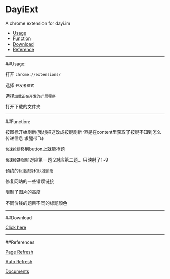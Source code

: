 # DayiExt
A chrome extension for dayi.im

* [Usage](#usage)
* [Function](#function)
* [Download](#download)
* [Reference](#reference)

---

##Usage:

打开 `chrome://extensions/`

选择 `开发者模式`

选择`加载正在开发的扩展程序`

打开下载的文件夹

---

##Function:

按图标开始刷新(我想把这改成按键刷新 但是在content里获取了按键不知到怎么传递信息 求腿带飞)

`快速抢题`移到button上就能抢题

`快速按键抢题`1对应第一题 2对应第二题... 只映射了1~9

预约的`快速接受`和`快速拒绝`

修复网站的一些错误链接

限制了图片的高度

不同价钱的题目不同的标题颜色

---

##Download

[Click here](https://github.com/YeXiaoRain/DayiExt/archive/master.zip)

---

##References

[Page Refresh](https://chrome.google.com/webstore/detail/page-refresh/hmooaemjmediafeacjplpbpenjnpcneg?utm_source=chrome-app-launcher-info-dialog)

[Auto Refresh](https://chrome.google.com/webstore/detail/auto-refresh/ifooldnmmcmlbdennkpdnlnbgbmfalko?utm_source=chrome-app-launcher-info-dialog)

[Documents](https://developer.chrome.com/extensions)
